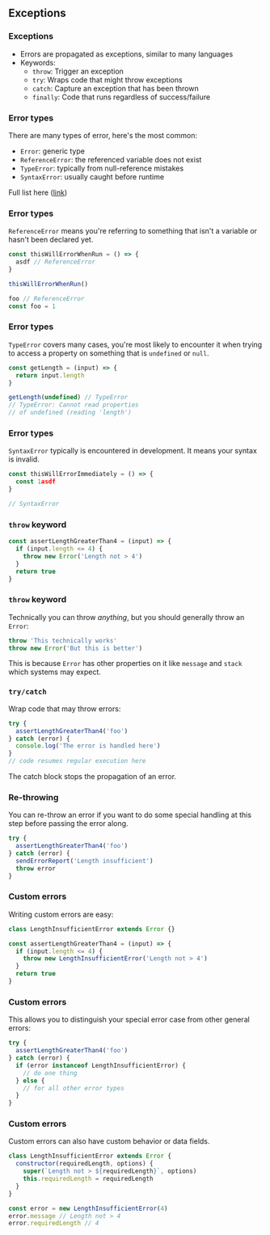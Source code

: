 ## Exceptions

### Exceptions

- Errors are propagated as exceptions, similar to many languages
- Keywords:
  - `throw`: Trigger an exception
  - `try`: Wraps code that might throw exceptions
  - `catch`: Capture an exception that has been thrown
  - `finally`: Code that runs regardless of success/failure

### Error types

There are many types of error, here's the most common:

- `Error`: generic type
- `ReferenceError`: the referenced variable does not exist
- `TypeError`: typically from null-reference mistakes
- `SyntaxError`: usually caught before runtime

Full list here ([link](https://developer.mozilla.org/en-US/docs/Web/JavaScript/Reference/Global_Objects/Error#error_types))

### Error types

`ReferenceError` means you're referring to something that isn't a variable or hasn't been declared yet.

```javascript
const thisWillErrorWhenRun = () => {
  asdf // ReferenceError
}

thisWillErrorWhenRun()

foo // ReferenceError
const foo = 1
```

### Error types

`TypeError` covers many cases, you're most likely to encounter it when trying to access a property on something that is `undefined` or `null`.

```javascript
const getLength = (input) => {
  return input.length
}

getLength(undefined) // TypeError
// TypeError: Cannot read properties 
// of undefined (reading 'length')
```

### Error types

`SyntaxError` typically is encountered in development. It means your syntax is invalid.

```javascript
const thisWillErrorImmediately = () => {
  const 1asdf
}

// SyntaxError
```

### `throw` keyword

```javascript
const assertLengthGreaterThan4 = (input) => {
  if (input.length <= 4) {
    throw new Error('Length not > 4')
  }
  return true
}
```

### `throw` keyword

Technically you can throw _anything_, but you should generally throw an `Error`:

```javascript
throw 'This technically works'
throw new Error('But this is better')
```

This is because `Error` has other properties on it like `message` and `stack` which systems may expect.

### `try/catch`

Wrap code that may throw errors:

```javascript
try {
  assertLengthGreaterThan4('foo')
} catch (error) {
  console.log('The error is handled here')
}
// code resumes regular execution here
```

The catch block stops the propagation of an error.

### Re-throwing

You can re-throw an error if you want to do some special handling at this step before passing the error along.

```javascript
try {
  assertLengthGreaterThan4('foo')
} catch (error) {
  sendErrorReport('Length insufficient')
  throw error
}
```

### Custom errors

Writing custom errors are easy:

```javascript
class LengthInsufficientError extends Error {}

const assertLengthGreaterThan4 = (input) => {
  if (input.length <= 4) {
    throw new LengthInsufficientError('Length not > 4')
  }
  return true
}
```

### Custom errors

This allows you to distinguish your special error case from other general errors:

```javascript
try {
  assertLengthGreaterThan4('foo')
} catch (error) {
  if (error instanceof LengthInsufficientError) {
    // do one thing
  } else {
    // for all other error types
  }
}
```

### Custom errors

Custom errors can also have custom behavior or data fields.

```javascript
class LengthInsufficientError extends Error {
  constructor(requiredLength, options) {
    super(`Length not > ${requiredLength}`, options)
    this.requiredLength = requiredLength
  }
}

const error = new LengthInsufficientError(4)
error.message // Length not > 4
error.requiredLength // 4
```
